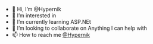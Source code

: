 - 👋 Hi, I’m @Hypernik
- 👀 I’m interested in 
- 🌱 I’m currently learning ASP.NEt
- 💞️ I’m looking to collaborate on Anything I can help with
- 📫 How to reach me [@Hypernik](www.github.com/Hypernik)

<!---
Hypernik/Hypernik is a ✨ special ✨ repository because its `README.md` (this file) appears on your GitHub profile.
You can click the Preview link to take a look at your changes.
--->
